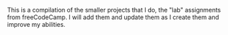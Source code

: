This is a compilation of the smaller projects that I do, the "lab" assignments from freeCodeCamp. I will add them and update them as I create them and improve my abilities.
